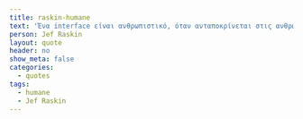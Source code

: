 ```yaml
---
title: raskin-humane
text: 'Ένα interface είναι ανθρωπιστικό, όταν ανταποκρίνεται στις ανθρώπινες ανάγκες και αναλογίζεται τις ανθρώπινες αδυναμίες.'
person: Jef Raskin
layout: quote
header: no
show_meta: false
categories:
  - quotes
tags:
  - humane
  - Jef Raskin
---
```

